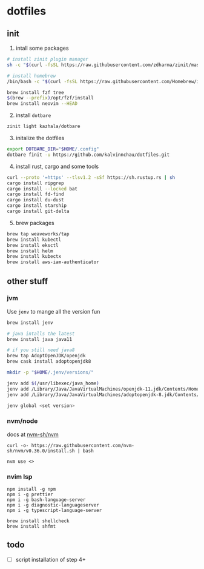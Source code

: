 # dotfiles

## init

1. intall some packages
```bash
# install zinit plugin manager
sh -c "$(curl -fsSL https://raw.githubusercontent.com/zdharma/zinit/master/doc/install.sh)"

# install homebrew
/bin/bash -c "$(curl -fsSL https://raw.githubusercontent.com/Homebrew/install/master/install.sh)"

brew install fzf tree
$(brew --prefix)/opt/fzf/install
brew install neovim --HEAD
```

2. install `dotbare`
```bash
zinit light kazhala/dotbare
```

3. initalize the dotfiles
```bash
export DOTBARE_DIR="$HOME/.config"
dotbare finit -u https://github.com/kalvinnchau/dotfiles.git
```

4. install rust, cargo and some tools
```bash
curl --proto '=https' --tlsv1.2 -sSf https://sh.rustup.rs | sh
cargo install ripgrep
cargo install --locked bat
cargo install fd-find
cargo install du-dust
cargo install starship
cargo install git-delta
```

5. brew packages
```bash
brew tap weaveworks/tap
brew install kubectl
brew install eksctl
brew install helm
brew install kubectx
brew install aws-iam-authenticator
```

## other stuff
### jvm

Use `jenv` to mange all the version fun

```bash
brew install jenv

# java intalls the latest
brew install java java11

# if you still need java8
brew tap AdoptOpenJDK/openjdk
brew cask install adoptopenjdk8

mkdir -p "$HOME/.jenv/versions/"

jenv add $(/usr/libexec/java_home)
jenv add /Library/Java/JavaVirtualMachines/openjdk-11.jdk/Contents/Home
jenv add /Library/Java/JavaVirtualMachines/adoptopenjdk-8.jdk/Contents/Home

jenv global <set version>
```

### nvm/node
docs at [nvm-sh/nvm](https://github.com/nvm-sh/nvm)
```
curl -o- https://raw.githubusercontent.com/nvm-sh/nvm/v0.36.0/install.sh | bash

nvm use <>
```

### nvim lsp

```
npm install -g npm
npm i -g prettier
npm i -g bash-language-server
npm i -g diagnostic-languageserver
npm i -g typescript-language-server

brew install shellcheck
brew install shfmt
```

## todo
- [ ] script installation of step 4+
